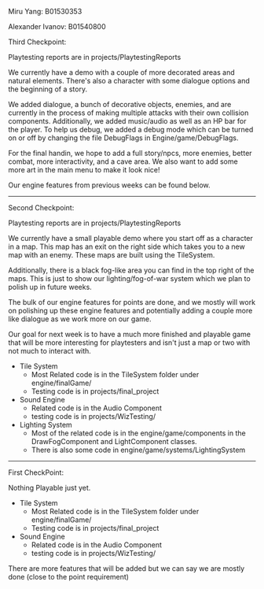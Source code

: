 
Miru Yang: B01530353

Alexander Ivanov: B01540800

Third Checkpoint:

Playtesting reports are in projects/PlaytestingReports

We currently have a demo with a couple of more decorated areas and natural elements. There's
also a character with some dialogue options and the beginning of a story.

We added dialogue, a bunch of decorative objects, enemies, and are currently in the process
of making multiple attacks with their own collision components. Additionally, we added music/audio
as well as an HP bar for the player. To help us debug, we added a debug mode which can be turned
on or off by changing the file DebugFlags in Engine/game/DebugFlags.

For the final handin, we hope to add a full story/npcs, more enemies, better combat, more interactivity,
and a cave area. We also want to add some more art in the main menu to make it look nice!

Our engine features from previous weeks can be found below.


------------------------------------------

Second Checkpoint:

Playtesting reports are in projects/PlaytestingReports

We currently have a small playable demo where you start off as a character in a map.
This map has an exit on the right side which takes you to a new map with an enemy.
These maps are built using the TileSystem.

Additionally, there is a black fog-like area you can find in the top right of the maps.
This is just to show our lighting/fog-of-war system which we plan to polish up in future weeks.

The bulk of our engine features for points are done, and we mostly will work on polishing up
these engine features and potentially adding a couple more like dialogue as we work more on 
our game.

Our goal for next week is to have a much more finished and playable game that will be more
interesting for playtesters and isn't just a map or two with not much to interact with.


- Tile System
    - Most Related code is in the TileSystem folder under engine/finalGame/
    - Testing code is in projects/final_project
- Sound Engine
    - Related code is in the Audio Component
    - testing code is in projects/WizTesting/
- Lighting System
    - Most of the related code is in the engine/game/components in the DrawFogComponent and 
    LightComponent classes.
    - There is also some code in engine/game/systems/LightingSystem
    
------------------------------------------

First CheckPoint:

Nothing Playable just yet.

- Tile System
    - Most Related code is in the TileSystem folder under engine/finalGame/
    - Testing code is in projects/final_project
- Sound Engine
    - Related code is in the Audio Component
    - testing code is in projects/WizTesting/
    
There are more features that will be added but we can say we are mostly done (close to the point requirement)



